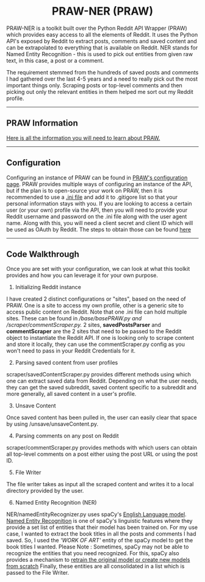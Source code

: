 
<H1> <center> PRAW-NER (PRAW) </center> </H1>

PRAW-NER is a toolkit built over the Python Reddit API Wrapper (PRAW) which provides easy access to all the elements of Reddit. It uses the Python API's exposed by Reddit to extract posts, comments and saved content and can be extrapolated to everything that is available on Reddit. NER stands for Named Entity Recognition - this is used to pick out entities from given raw text, in this case, a post or a comment.

The requirement stemmed from the hundreds of saved posts and comments I had gathered over the last 4-5 years and a need to really pick out the most important things only. Scraping posts or top-level comments and then picking out only the relevant entities in them helped me sort out my Reddit profile.

---

<H2> PRAW Information </H2>

[Here is all the information you will need to learn about PRAW.](https://praw.readthedocs.io/en/latest/index.html)

---

<H2> Configuration </H2>

Configuring an instance of PRAW can be found in [PRAW's configuration page](https://praw.readthedocs.io/en/latest/getting_started/configuration.html). PRAW provides multiple ways of configuring an instance of the API, but if the plan is to open-source your work on PRAW, then it is recommended to use a [.ini file](https://praw.readthedocs.io/en/latest/getting_started/configuration/prawini.html) and add it to .gitigore list so that your personal information stays with you.
If you are looking to access a certain user (or your own) profile via the API, then you will need to provide your Reddit username and password on the .ini file along with the user agent name. Along with this, you will need a client secret and client ID which will be used as OAuth by Reddit. The steps to obtain those can be found [here](https://github.com/reddit-archive/reddit/wiki/OAuth2-Quick-Start-Example#first-steps) 

---

<H2> Code Walkthrough </H2>

Once you are set with your configuration, we can look at what this toolkit provides and how you can leverage it for your own purpose.

1. Initializing Reddit instance

I have created 2 distinct configurations or "sites", based on the need of PRAW. One is a site to access my own profile, other is a generic site to access public content on Reddit. Note that one .ini file can hold multiple sites.
These can be found in */base/basePRAW.py and /scraper/commentScraper.py.* 2 sites, **savedPostsParser** and **commentScraper** are the 2 sites that need to be passed to the Reddit object to instantiate the Reddit API.
If one is looking only to scrape content and store it locally, they can use the commentScraper.py config as you won't need to pass in your Reddit Credentials for it.

2. Parsing saved content from user profiles

scraper/savedContentScraper.py provides different methods using which one can extract saved data from Reddit. Depending on what the user needs, they can get the saved subreddit, saved content specific to a subreddit and more generally, all saved content in a user's profile.


3. Unsave Content

Once saved content has been pulled in, the user can easily clear that space by using /unsave/unsaveContent.py.

4. Parsing comments on any post on Reddit

scraper/commentScraper.py provides methods with which users can obtain all top-level comments on a post either using the post URL or using the post ID.


5. File Writer

The file writer takes as input all the scraped content and writes it to a local directory provided by the user. 

6. Named Entity Recognition (NER)

NER/namedEntityRecognizer.py uses spaCy's [English Language model](https://spacy.io/usage/models). [Named Entity Recognition](https://spacy.io/usage/linguistic-features#named-entities) is one of spaCy's linguistic features where they provide a set list of entities that their model has been trained on. 
For my use case, I wanted to extract the book titles in all the posts and comments I had saved. So, I used the *'WORK OF ART'* entity of the spaCy model to get the book titles I wanted. 
Please Note : Sometimes, spaCy may not be able to recognize the entities that you need recognized. For this, spaCy also provides a mechanism to [retrain the original model or create new models from scratch](https://spacy.io/usage/training#ner)
Finally, these entities are all consolidated in a list which is passed to the File Writer.